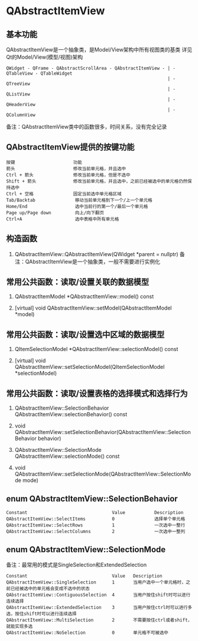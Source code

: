 # QAbstractItemView

## 基本功能
QAbstractItemView是一个抽象类，是Model/View架构中所有视图类的基类
详见Qt的Model/View(模型/视图)架构
```
QWidget - QFrame - QAbstractScrollArea - QAbstractItemView - | - QTableView - QTableWidget 
															 | - QTreeView
															 | - QListView
															 | - QHeaderView
															 | - QColumnView
```
备注：QAbstractItemView类中的函数很多，时间关系，没有完全记录


## QAbstractItemView提供的按键功能
```
按键                      功能
箭头                      修改当前单元格，并且选中             
Ctrl + 箭头               修改当前单元格，但是不选中
Shift + 箭头              修改当前单元格，并且选中，之前已经被选中的单元格仍然保持选中
Ctrl + 空格               固定当前选中单元格区域
Tab/Backtab               移动当前单元格到下一个/上一个单元格
Home/End                  选中当前行的第一个/最后一个单元格
Page up/Page down         向上/向下翻页
Ctrl+A                    选中表格中所有单元格
```


## 构造函数
1. QAbstractItemView::QAbstractItemView(QWidget \*parent = nullptr)
备注：QAbstractItemView是一个抽象类，一般不需要进行实例化  


## 常用公共函数：读取/设置关联的数据模型
1. QAbstractItemModel \*QAbstractItemView::model() const

2. [virtual] void QAbstractItemView::setModel(QAbstractItemModel \*model)


## 常用公共函数：读取/设置选中区域的数据模型
1. QItemSelectionModel \*QAbstractItemView::selectionModel() const

2. [virtual] void QAbstractItemView::setSelectionModel(QItemSelectionModel \*selectionModel)


## 常用公共函数：读取/设置表格的选择模式和选择行为
1. QAbstractItemView::SelectionBehavior QAbstractItemView::selectionBehavior() const

2. void QAbstractItemView::setSelectionBehavior(QAbstractItemView::SelectionBehavior behavior)

3. QAbstractItemView::SelectionMode QAbstractItemView::selectionMode() const

4. void QAbstractItemView::setSelectionMode(QAbstractItemView::SelectionMode mode)


## enum QAbstractItemView::SelectionBehavior
```
Constant								Value			Description
QAbstractItemView::SelectItems 			0               选择单个单元格
QAbstractItemView::SelectRows			1 				一次选中一整行
QAbstractItemView::SelectColumns		2 				一次选中一整列
```


## enum QAbstractItemView::SelectionMode
备注：最常用的模式是SingleSelection和ExtendedSelection
```
Constant								Value	Description
QAbstractItemView::SingleSelection 		1 		当用户选中一个单元格时，之前已经被选中的单元格会变成不选中的状态
QAbstractItemView::ContiguousSelection	4		当用户按住shift时可以进行连续选择
QAbstractItemView::ExtendedSelection	3		当用户按住ctrl时可以进行多选，按住shift时可以进行连续选择
QAbstractItemView::MultiSelection		2		不需要按住ctrl或者shift，就能实现多选
QAbstractItemView::NoSelection			0		单元格不可被选中
```




